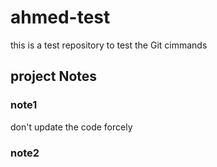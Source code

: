 # ahmed-test
this is a test repository to test the Git cimmands
## project Notes
### note1
don't update the code forcely
### note2
